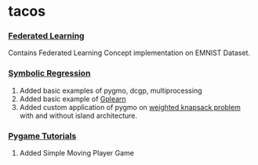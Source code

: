 # tacos

### [Federated Learning](https://github.com/HSaurabh0919/tacos/tree/main/FederatedLearning) 
Contains Federated Learning Concept implementation on EMNIST Dataset.



### [Symbolic Regression](https://github.com/HSaurabh0919/tacos/tree/main/Symbolic_Regression)
1. Added basic examples of pygmo, dcgp, multiprocessing
2. Added basic example of [Gplearn](https://github.com/trevorstephens/gplearn)
3. Added custom application of pygmo on [weighted knapsack problem](https://github.com/HSaurabh0919/tacos/blob/main/Symbolic_Regression/pygmo_weighted_knapsack2.ipynb) with and without island architecture.

### [Pygame Tutorials](https://github.com/HSaurabh0919/tacos/tree/main/Pygame_Tutorials)
1. Added Simple Moving Player Game
